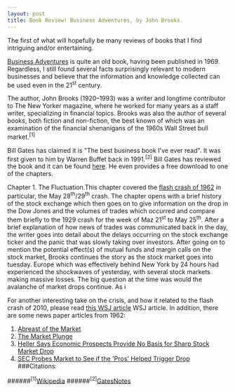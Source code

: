 ```yaml
---
layout: post
title: Book Review! Business Adventures, by John Brooks.
---
```


The first of what will hopefully be many reviews of books that I find intriguing and/or entertaining.

[Business Adventures](https://www.goodreads.com/book/show/4191136-business-adventures) is quite an old book, having been published in 1969. Regardless, I still found several facts surprisingly relevant to modern businesses and believe that the information and knowledge collected can be used even in the 21<sup>st</sup> century.

The author, John Brooks (1920–1993) was a writer and longtime contributor to The New Yorker magazine, where he worked for many years as a staff writer, specializing in financial topics. Brooks was also the author of several books, both fiction and non-fiction, the best known of which was an examination of the financial shenanigans of the 1960s Wall Street bull market.<sup>[1]</sup>

Bill Gates has claimed it is "The best business book I've ever read". It was first given to him by Warren Buffet back in 1991.<sup>[2]</sup> Bill Gates has reviewed the book and it can be found [here](http://www.gatesnotes.com/Books/Business-Adventures). He even provides a free download to one of the chapters.

Chapter 1. The Fluctuation.This chapter covered the [flash crash of 1962](https://en.wikipedia.org/wiki/Kennedy_Slide_of_1962) in particular, the May 28<sup>th</sup>/29<sup>th</sup> crash. The chapter opens with a brief history of the stock exchange which then goes on to give information on the drop in the Dow Jones and the volumes of trades which occurred and compare them briefly to the 1929 crash for the week of Maz 21<sup>st</sup> to May 25<sup>th</sup>. After a brief explanation of how news of trades was communicated back in the day, the writer goes into detail about the delays occurring on the stock exchange ticker and the panic that was slowly taking over investors. After going on to mention the potential effect(s) of mutual funds and margin calls on the stock market, Brooks continues the story as the stock market goes into tuesday. Europe which was effectively behind New York by 24 hours had experienced the shockwaves of yesterday, with several stock markets making massive losses. The big question at the time was would the avalanche of market drops continue. As i 

For another interesting take on the crisis, and how it related to the flash crash of 2010, please read [this WSJ article](http://www.wsj.com/articles/SB10001424052748703957604575272791511469272) WSJ article. In addition, there are some news paper articles from 1962:

1. [Abreast of the Market](http://online.wsj.com/public/resources/documents/Abreast0528.pdf)
2. [The Market Plunge](http://online.wsj.com/public/resources/documents/plung0528.pdf)
3. [Heller Says Economic Prospects Provide No Basis for Sharp Stock Market Drop](http://online.wsj.com/public/resources/documents/plunge2.0528.pdf)
4. [SEC Probes Market to See if the 'Pros' Helped Trigger Drop](http://online.wsj.com/public/resources/documents/SECSource.pdf)
###Citations:

######<sup>[1]</sup>[Wikipedia](https://en.wikipedia.org/wiki/John_Brooks_%28writer%29)
######<sup>[2]</sup>[GatesNotes](http://www.gatesnotes.com/Books/Business-Adventures)

